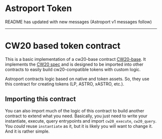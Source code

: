 # Astroport Token

README has updated with new messages (Astroport v1 messages follow)

---
# CW20 based token contract

This is a basic implementation of a cw20-base contract [CW20-base](https://github.com/CosmWasm/cw-plus/tree/main/contracts/cw20-base). It implements the [CW20 spec](https://github.com/CosmWasm/cosmwasm-plus/tree/master/packages/cw20) and is designed to be imported into other contracts to easily build cw20-compatible tokens with custom logic.

Astroport contracts logic based on native and token assets. So, they use this contract for creating tokens (LP, ASTRO, xASTRO, etc.).

## Importing this contract

You can also import much of the logic of this contract to build another contract to extend what you need. Basically, you just need to write your instantiate, execute, query entrypoints and import `cw20_execute`, `cw20_query`. You _could_ reuse `instantiate` as it, but it is likely you will want to change it. And it is rather simple.